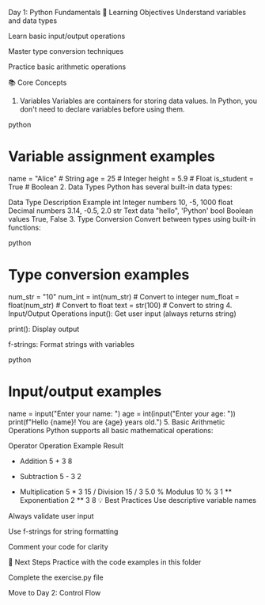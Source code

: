 Day 1: Python Fundamentals
🎯 Learning Objectives
Understand variables and data types

Learn basic input/output operations

Master type conversion techniques

Practice basic arithmetic operations

📚 Core Concepts
1. Variables
Variables are containers for storing data values. In Python, you don't need to declare variables before using them.

python
# Variable assignment examples
name = "Alice"      # String
age = 25           # Integer
height = 5.9       # Float
is_student = True  # Boolean
2. Data Types
Python has several built-in data types:

Data Type	Description	Example
int	Integer numbers	10, -5, 1000
float	Decimal numbers	3.14, -0.5, 2.0
str	Text data	"hello", 'Python'
bool	Boolean values	True, False
3. Type Conversion
Convert between types using built-in functions:

python
# Type conversion examples
num_str = "10"
num_int = int(num_str)    # Convert to integer
num_float = float(num_str) # Convert to float
text = str(100)           # Convert to string
4. Input/Output Operations
input(): Get user input (always returns string)

print(): Display output

f-strings: Format strings with variables

python
# Input/output examples
name = input("Enter your name: ")
age = int(input("Enter your age: "))
print(f"Hello {name}! You are {age} years old.")
5. Basic Arithmetic Operations
Python supports all basic mathematical operations:

Operator	Operation	Example	Result
+	Addition	5 + 3	8
-	Subtraction	5 - 3	2
*	Multiplication	5 * 3	15
/	Division	15 / 3	5.0
%	Modulus	10 % 3	1
**	Exponentiation	2 ** 3	8
💡 Best Practices
Use descriptive variable names

Always validate user input

Use f-strings for string formatting

Comment your code for clarity

🚀 Next Steps
Practice with the code examples in this folder

Complete the exercise.py file

Move to Day 2: Control Flow
